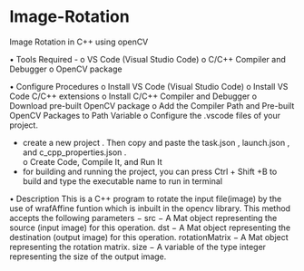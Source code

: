 # Image-Rotation
Image Rotation in C++ using openCV

•	Tools Required - 
o	VS Code (Visual Studio Code)
o	C/C++ Compiler and Debugger
o	OpenCV package

•	Configure Procedures
o	Install VS Code (Visual Studio Code)
o	Install VS Code C/C++ extensions
o	Install C/C++ Compiler and Debugger
o	Download pre-built OpenCV package
o	Add the Compiler Path and Pre-built OpenCV Packages to Path Variable
o	Configure the .vscode files of your project.
-	create a new project . Then copy and paste the task.json , launch.json , and c_cpp_properties.json .  
o	Create Code, Compile It, and Run It
-	for building and running the project, you can press Ctrl + Shift +B  to build and type the executable name to run in terminal

•	Description
This is a C++ program to rotate the input file(image) by the use of wrafAffine funtion which is inbuilt in the opencv library. This method accepts the following parameters −
src − A Mat object representing the source (input image) for this operation.
dst − A Mat object representing the destination (output image) for this operation.
rotationMatrix − A Mat object representing the rotation matrix.
size − A variable of the type integer representing the size of the output image.
